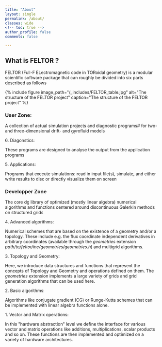 ```yaml
---
title: "About"
layout: single
permalink: /about/
classes: wide
<!-- toc: true -->
author_profile: false
comments: false

---
```



## What is FELTOR ?

FELTOR (Full-F ELectromagnetic code in TORoidal geometry) is a modular
scientific software package that can roughly be divided into six parts described as follows

{% include figure image_path="/_includes/FELTOR_table.jpg" alt="The structure of the FELTOR project" caption="The structure of the FELTOR project" %}

### User Zone:
A collection of actual simulation projects and diagnostic
programs# for two- and three-dimensional drift- and gyrofluid models

<span>6.<span> Diagonstics:

These programs are designed to analyse the output from the application programs

<span>5.<span> Applications: 

Programs that execute simulations: read in input file(s), simulate, and either write results to disc or directly visualize them on screen

### Developper Zone
The core dg library of optimized (mostly linear algebra) numerical algorithms 
and functions centered around discontinuous Galerkin methods on structured grids 

<span>4.<span> Advanced algorithms:

Numerical schemes that are based on the existence of a geometry and/or a topology. These include e.g. the flux coordinate independent derivatives in arbitrary coordinates (available through the _geometries_ extension _path/to/feltor/inc/geometries/geometries.h_) and multigrid algorithms.

<span>3.<span> Topology and Geometry:

Here, we introduce data structures and functions that represent the concepts of Topology and Geometry and operations defined on them. The _geometries_ extension implements a large variety of grids and grid generation algorithms that can be used here. 

<span>2.<span> Basic algorithms:

Algorithms like conjugate gradient (CG) or Runge-Kutta schemes that can be implemented with linear algebra functions alone. 

<span>1.<span> Vector and Matrix operations:

In this "hardware abstraction" level we define the interface for various vector and matrix operations like additions, multiplications, scalar products and so on. These functions are then implemented  and optimized on a variety of hardware architectures. 


